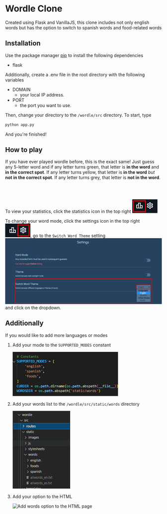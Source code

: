 # Wordle Clone

Created using Flask and VanillaJS, this clone includes not only english words but has the option to switch to spanish words and food-related words

## Installation

Use the package manager [pip](https://pip.pypa.io/en/stable/) to install the following dependencies

- flask

Additionally, create a .env file in the root directory with the following variables
- DOMAIN
    - your local IP address.
- PORT
    - the port you want to use.

Then, change your directory to the `/wordle/src` directory. To start, type

```bash
python app.py
```
And you're finished!

## How to play

If you have ever played wordle before, this is the exact same! Just guess any 5-letter word and if any letter turns green, that letter is **in the word** and **in the correct spot**. If any letter turns yellow, that letter is **in the word** *but* **not in the correct spot**. If any letter turns grey, that letter is **not in the word**.

<br/>
<br/>

To view your statistics, click the statistics icon in the top right ![Statistics Icon](./assets/ranking_icon.png)

To change your word mode, click the settings icon in the top right ![Settings Icon](./assets/settings_icon.png), go to the `Switch Word Theme` setting ![Switch Word Theme Setting](./assets/change_mode.png) and click on the dropdown.


## Additionally
If you would like to add more languages or modes

1. Add your mode to the `SUPPORTED_MODES` constant

    ![Image of SUPPORTED_MODES constant](./assets/add_to_backend_supported_modes.png)

2. Add your words list to the `/wordle/src/static/words` directory

    ![Image of words list directory](./assets/add_words_list_file.png)

3. Add your option to the HTML

    ![Add words option to the HTML page](./assets//add_modes_html.gif)